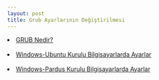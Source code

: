 ```yaml
---
layout: post
title: Grub Ayarlarının Değiştirilmesi
---
```


<li><a href="#GRUB"> GRUB Nedir?</a></li><br>
<li><a href="#WİN-UBUNTU"> Windows-Ubuntu Kurulu Bilgisayarlarda Ayarlar</a></li><br>
<li><a href="#WİN-PARDUS"> Windows-Pardus Kurulu Bilgisayarlarda Ayarlar</a></li><br>

